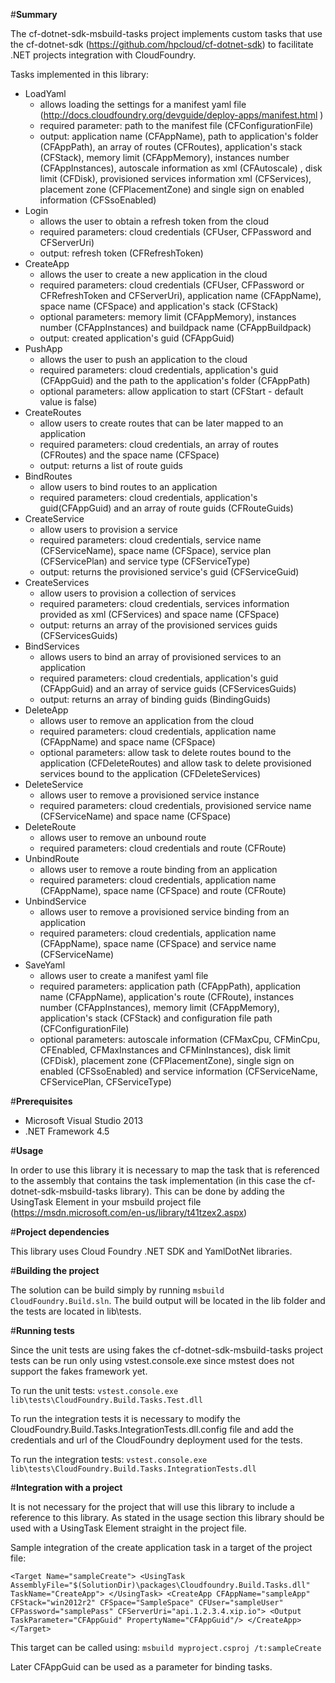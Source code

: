 
#**Summary**

The cf-dotnet-sdk-msbuild-tasks project implements custom tasks that use the cf-dotnet-sdk (https://github.com/hpcloud/cf-dotnet-sdk) to facilitate .NET projects integration with CloudFoundry.

Tasks implemented in this library:
		

 - LoadYaml
	 - allows loading the settings for a manifest yaml file (http://docs.cloudfoundry.org/devguide/deploy-apps/manifest.html )
	 - required parameter: path to the manifest file (CFConfigurationFile)
	 - output: application name (CFAppName), path to application's folder (CFAppPath), an array of routes (CFRoutes), application's stack (CFStack), memory limit (CFAppMemory), instances number (CFAppInstances), autoscale information as xml (CFAutoscale) , disk limit (CFDisk), provisioned services information xml (CFServices), placement zone (CFPlacementZone) and single sign on enabled information (CFSsoEnabled)
 - Login 
	 - allows the user to obtain a refresh token from the cloud
	 - required parameters: cloud credentials (CFUser, CFPassword and CFServerUri)
	 - output: refresh token (CFRefreshToken)
 - CreateApp 
	 - allows the user to create a new application in the cloud
	 - required parameters: cloud credentials (CFUser, CFPassword or CFRefreshToken and CFServerUri), application name (CFAppName), space name (CFSpace) and application's stack (CFStack)
	 - optional parameters: memory limit (CFAppMemory), instances number (CFAppInstances) and buildpack name (CFAppBuildpack)
	 - output: created application's guid (CFAppGuid)
 - PushApp
	 - allows the user to push an application to the cloud
	 - required parameters: cloud credentials, application's guid (CFAppGuid) and the path to the application's folder (CFAppPath)
	 - optional parameters: allow application to start (CFStart - default value is false) 
 - CreateRoutes
	 - allow users to create routes that can be later mapped to an application
	 - required parameters: cloud credentials, an array of routes (CFRoutes) and the space name (CFSpace)
	 - output: returns a list of route guids
 - BindRoutes
	 - allow users to bind routes to an application
	 - required parameters: cloud credentials, application's guid(CFAppGuid) and an array of route guids (CFRouteGuids)
 - CreateService
	 - allow users to provision a service
	 - required parameters: cloud credentials, service name (CFServiceName), space name (CFSpace), service plan (CFServicePlan) and service type (CFServiceType)
	 - output: returns the provisioned service's guid (CFServiceGuid)
 - CreateServices
	 - allow users to provision a collection of services
	 - required parameters: cloud credentials, services information provided as xml (CFServices) and space name (CFSpace)
	 - output: returns an array of the provisioned services guids (CFServicesGuids)
 - BindServices
	 - allows users to bind an array of provisioned services to an application
	 - required parameters: cloud credentials, application's guid (CFAppGuid) and an array of service guids (CFServicesGuids)
	 - output: returns an array of binding guids (BindingGuids)
 - DeleteApp
	 - allows user to remove an application from the cloud
	 - required parameters: cloud credentials, application name (CFAppName) and space name (CFSpace)
	 - optional parameters: allow task to delete routes bound to the application (CFDeleteRoutes) and allow task to delete provisioned services bound to the application (CFDeleteServices)
 - DeleteService
	 - allows user to remove a provisioned service instance
	 - required parameters: cloud credentials, provisioned service name (CFServiceName) and space name (CFSpace)
 - DeleteRoute
	 - allows user to remove an unbound route
	 - required parameters: cloud credentials and route (CFRoute)
 - UnbindRoute
	 - allows user to remove a route binding from an application
	 - required parameters: cloud credentials, application name (CFAppName), space name (CFSpace) and route (CFRoute) 
 - UnbindService
	 - allows user to remove a provisioned service binding from an application
	 - required parameters: cloud credentials, application name (CFAppName), space name (CFSpace) and service name (CFServiceName)
 - SaveYaml
	 - allows user to create a manifest yaml file
	 - required parameters: application path (CFAppPath), application name (CFAppName), application's route (CFRoute), instances number (CFAppInstances), memory limit (CFAppMemory), application's stack (CFStack) and configuration file path (CFConfigurationFile)
	 - optional parameters: autoscale information (CFMaxCpu, CFMinCpu, CFEnabled, CFMaxInstances and CFMinInstances), disk limit (CFDisk), placement zone (CFPlacementZone), single sign on enabled (CFSsoEnabled) and service information (CFServiceName, CFServicePlan, CFServiceType)
 
#**Prerequisites**
 - Microsoft Visual Studio 2013
 - .NET Framework 4.5

#**Usage**

In order to use this library it is necessary to map the task that is referenced to the assembly that contains the task implementation (in this case the cf-dotnet-sdk-msbuild-tasks library). This can be done by adding the UsingTask Element in your msbuild project file (https://msdn.microsoft.com/en-us/library/t41tzex2.aspx)

#**Project dependencies**

This library uses Cloud Foundry .NET SDK and YamlDotNet libraries.

#**Building the project**

The solution can be build simply by running `msbuild CloudFoundry.Build.sln`. The build output will be located in the lib folder and the tests are located in lib\tests.

#**Running tests**

Since the unit tests are using fakes the cf-dotnet-sdk-msbuild-tasks project tests can be run only using vstest.console.exe since mstest does not support the fakes framework yet. 

To run the unit tests:
`vstest.console.exe lib\tests\CloudFoundry.Build.Tasks.Test.dll`

To run the integration tests it is necessary to modify the CloudFoundry.Build.Tasks.IntegrationTests.dll.config file and add the credentials and url of the CloudFoundry deployment used for the tests.

To run the integration tests:
`vstest.console.exe lib\tests\CloudFoundry.Build.Tasks.IntegrationTests.dll`



#**Integration with a project**

It is not necessary for the project that will use this library to include a reference to this library. As stated in the usage section this library should be used with a UsingTask Element straight in the project file. 

Sample integration of the create application task in a target of the project file: 

`<Target Name="sampleCreate">
	<UsingTask AssemblyFile="$(SolutionDir)\packages\Cloudfoundry.Build.Tasks.dll" TaskName="CreateApp">
	</UsingTask>
	        <CreateApp CFAppName="sampleApp" CFStack="win2012r2" CFSpace="SampleSpace" CFUser="sampleUser" CFPassword="samplePass" CFServerUri="api.1.2.3.4.xip.io">
    			<Output TaskParameter="CFAppGuid" PropertyName="CFAppGuid"/>
    		</CreateApp>
    </Target>
`

This target can be called using: `msbuild myproject.csproj /t:sampleCreate`

Later CFAppGuid can be used as a parameter for binding tasks. 

